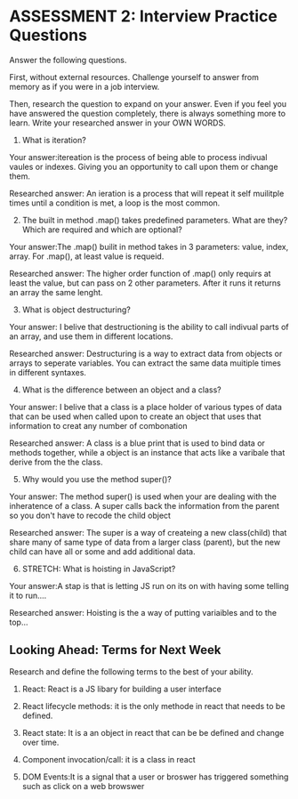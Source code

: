 # ASSESSMENT 2: Interview Practice Questions

Answer the following questions.

First, without external resources. Challenge yourself to answer from memory as if you were in a job interview.

Then, research the question to expand on your answer. Even if you feel you have answered the question completely, there is always something more to learn. Write your researched answer in your OWN WORDS.

1. What is iteration?

  Your answer:itereation is the process of being able to process indivual vaules or indexes.  Giving you an opportunity to call upon them or change them.

  Researched answer:  An ieration is a process that will repeat it self muilitple times until a condition is met, a loop is the most common.



2. The built in method .map() takes predefined parameters. What are they? Which are required and which are optional?

  Your answer:The .map() builit in method takes in 3 parameters: value, index, array.  For .map(), at least value is requeid.

  Researched answer: The higher order function of .map() only requirs at least the value, but can pass on 2 other parameters.  After it runs it returns an array the same lenght.



3. What is object destructuring?

  Your answer: I belive that destructioning is the ability to call indivual parts of an array, and use them in different locations.

  Researched answer: Destructuring is a way to extract data from objects or arrays to seperate variables.  You can extract the same data muitiple times in different syntaxes.



4. What is the difference between an object and a class?

  Your answer: I belive that a class is a place holder of various types of data that can be used when called upon to create an object that uses that information to creat any number of combonation

  Researched answer: A class is a blue print that is used to bind data or methods together, while a object is an instance that acts like a varibale that derive from the the class.



5. Why would you use the method super()?

  Your answer: The method super() is used when your are dealing with the inheratence of a class.  A super calls back the information from the parent so you don't have to recode the child object

  Researched answer: The super is a way of createing a new class(child) that share many of same type of data from a larger class (parent), but the new child can have all or some and add additional data.



6. STRETCH: What is hoisting in JavaScript?

  Your answer:A stap is that is letting JS run on its on with having some telling it to run....

  Researched answer: Hoisting is the a way of putting variaibles and to the top...



## Looking Ahead: Terms for Next Week

Research and define the following terms to the best of your ability.

1. React: React is a JS libary for building a user interface

2. React lifecycle methods: it is the only methode in react that needs to be defined.

3. React state: It is a an object in react that can be be defined and change over time.

4. Component invocation/call: it is a class in react  

5. DOM Events:It is a signal that a user or broswer has triggered something such as click on a web browswer 
